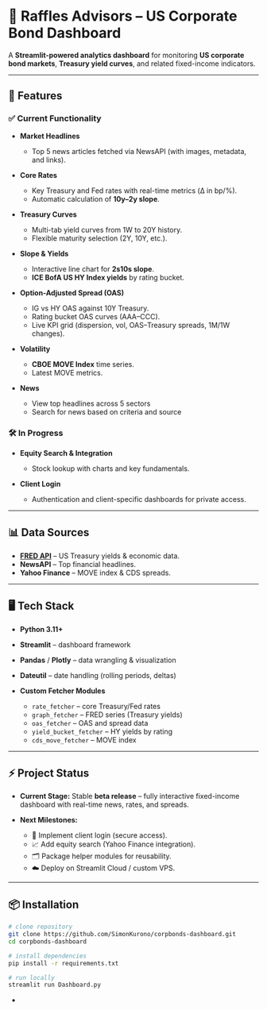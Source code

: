 # 🏦 Raffles Advisors – US Corporate Bond Dashboard

A **Streamlit-powered analytics dashboard** for monitoring **US corporate bond markets**, **Treasury yield curves**, and related fixed-income indicators.

---

## 🚀 Features

### ✅ Current Functionality

* **Market Headlines**

  * Top 5 news articles fetched via NewsAPI (with images, metadata, and links).
* **Core Rates**

  * Key Treasury and Fed rates with real-time metrics (Δ in bp/%).
  * Automatic calculation of **10y–2y slope**.
* **Treasury Curves**

  * Multi-tab yield curves from 1W to 20Y history.
  * Flexible maturity selection (2Y, 10Y, etc.).
* **Slope & Yields**

  * Interactive line chart for **2s10s slope**.
  * **ICE BofA US HY Index yields** by rating bucket.
* **Option-Adjusted Spread (OAS)**

  * IG vs HY OAS against 10Y Treasury.
  * Rating bucket OAS curves (AAA–CCC).
  * Live KPI grid (dispersion, vol, OAS–Treasury spreads, 1M/1W changes).
* **Volatility**

  * **CBOE MOVE Index** time series.
  * Latest MOVE metrics.

* **News**

  * View top headlines across 5 sectors
  * Search for news based on criteria and source
 

 

### 🛠️ In Progress

* **Equity Search & Integration**

  * Stock lookup with charts and key fundamentals.
* **Client Login**

  * Authentication and client-specific dashboards for private access.

---

## 📊 Data Sources

* **[FRED API](https://fred.stlouisfed.org/)** – US Treasury yields & economic data.
* **NewsAPI** – Top financial headlines.
* **Yahoo Finance** – MOVE index & CDS spreads.

---

## 🖥️ Tech Stack

* **Python 3.11+**
* **Streamlit** – dashboard framework
* **Pandas** / **Plotly** – data wrangling & visualization
* **Dateutil** – date handling (rolling periods, deltas)
* **Custom Fetcher Modules**

  * `rate_fetcher` – core Treasury/Fed rates
  * `graph_fetcher` – FRED series (Treasury yields)
  * `oas_fetcher` – OAS and spread data
  * `yield_bucket_fetcher` – HY yields by rating
  * `cds_move_fetcher` – MOVE index

---

## ⚡ Project Status

* **Current Stage:**
  Stable **beta release** – fully interactive fixed-income dashboard with real-time news, rates, and spreads.

* **Next Milestones:**

  * 🔐 Implement client login (secure access).
  * 📈 Add equity search (Yahoo Finance integration).
  * 🗂️ Package helper modules for reusability.
  * ☁️ Deploy on Streamlit Cloud / custom VPS.

---

## 📦 Installation

```bash
# clone repository
git clone https://github.com/SimonKurono/corpbonds-dashboard.git
cd corpbonds-dashboard

# install dependencies
pip install -r requirements.txt

# run locally
streamlit run Dashboard.py
```

-
